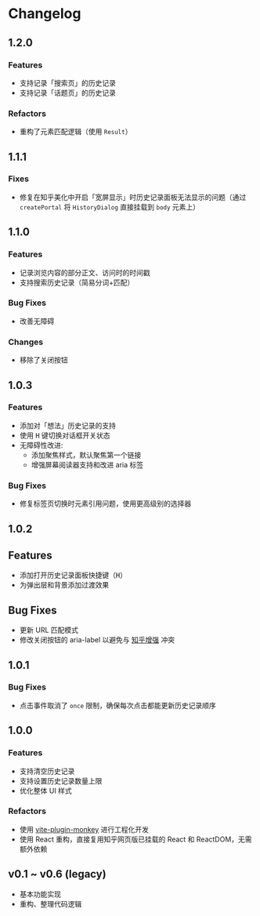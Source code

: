 # Changelog

## 1.2.0
### Features

- 支持记录「搜索页」的历史记录
- 支持记录「话题页」的历史记录

### Refactors

- 重构了元素匹配逻辑（使用 `Result`）

## 1.1.1
### Fixes

- 修复在知乎美化中开启「宽屏显示」时历史记录面板无法显示的问题（通过 `createPortal` 将 `HistoryDialog` 直接挂载到 `body` 元素上）

## 1.1.0
### Features

- 记录浏览内容的部分正文、访问时的时间戳
- 支持搜索历史记录（简易分词+匹配）

### Bug Fixes
- 改善无障碍

### Changes

- 移除了关闭按钮

## 1.0.3
### Features

- 添加对「想法」历史记录的支持
- 使用 <kbd>H</kbd> 键切换对话框开关状态
- 无障碍性改进:
    - 添加聚焦样式，默认聚焦第一个链接
    - 增强屏幕阅读器支持和改进 aria 标签

### Bug Fixes

- 修复标签页切换时元素引用问题，使用更高级别的选择器


## 1.0.2

## Features

- 添加打开历史记录面板快捷键（<kbd>H</kbd>）
- 为弹出层和背景添加过渡效果
  
## Bug Fixes

- 更新 URL 匹配模式
- 修改关闭按钮的 aria-label 以避免与 [知乎增强](https://greasyfork.org/scripts/419081) 冲突

## 1.0.1

### Bug Fixes

- 点击事件取消了 `once` 限制，确保每次点击都能更新历史记录顺序

## 1.0.0

### Features
- 支持清空历史记录
- 支持设置历史记录数量上限
- 优化整体 UI 样式

### Refactors
- 使用 [vite-plugin-monkey](https://github.com/lisonge/vite-plugin-monkey) 进行工程化开发
- 使用 React 重构，直接复用知乎网页版已挂载的 React 和 ReactDOM，无需额外依赖


## v0.1 ~ v0.6 (legacy)

- 基本功能实现
- 重构、整理代码逻辑

